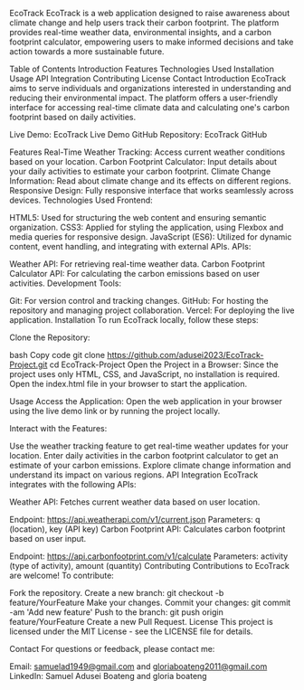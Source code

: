 EcoTrack
EcoTrack is a web application designed to raise awareness about climate change and help users track their carbon footprint. The platform provides real-time weather data, environmental insights, and a carbon footprint calculator, empowering users to make informed decisions and take action towards a more sustainable future.

Table of Contents
Introduction
Features
Technologies Used
Installation
Usage
API Integration
Contributing
License
Contact
Introduction
EcoTrack aims to serve individuals and organizations interested in understanding and reducing their environmental impact. The platform offers a user-friendly interface for accessing real-time climate data and calculating one's carbon footprint based on daily activities.

Live Demo: EcoTrack Live Demo
GitHub Repository: EcoTrack GitHub

Features
Real-Time Weather Tracking: Access current weather conditions based on your location.
Carbon Footprint Calculator: Input details about your daily activities to estimate your carbon footprint.
Climate Change Information: Read about climate change and its effects on different regions.
Responsive Design: Fully responsive interface that works seamlessly across devices.
Technologies Used
Frontend:

HTML5: Used for structuring the web content and ensuring semantic organization.
CSS3: Applied for styling the application, using Flexbox and media queries for responsive design.
JavaScript (ES6): Utilized for dynamic content, event handling, and integrating with external APIs.
APIs:

Weather API: For retrieving real-time weather data.
Carbon Footprint Calculator API: For calculating the carbon emissions based on user activities.
Development Tools:

Git: For version control and tracking changes.
GitHub: For hosting the repository and managing project collaboration.
Vercel: For deploying the live application.
Installation
To run EcoTrack locally, follow these steps:

Clone the Repository:

bash
Copy code
git clone https://github.com/adusei2023/EcoTrack-Project.git
cd EcoTrack-Project
Open the Project in a Browser: Since the project uses only HTML, CSS, and JavaScript, no installation is required. Open the index.html file in your browser to start the application.

Usage
Access the Application: Open the web application in your browser using the live demo link or by running the project locally.

Interact with the Features:

Use the weather tracking feature to get real-time weather updates for your location.
Enter daily activities in the carbon footprint calculator to get an estimate of your carbon emissions.
Explore climate change information and understand its impact on various regions.
API Integration
EcoTrack integrates with the following APIs:

Weather API: Fetches current weather data based on user location.

Endpoint: https://api.weatherapi.com/v1/current.json
Parameters: q (location), key (API key)
Carbon Footprint API: Calculates carbon footprint based on user input.

Endpoint: https://api.carbonfootprint.com/v1/calculate
Parameters: activity (type of activity), amount (quantity)
Contributing
Contributions to EcoTrack are welcome! To contribute:

Fork the repository.
Create a new branch: git checkout -b feature/YourFeature
Make your changes.
Commit your changes: git commit -am 'Add new feature'
Push to the branch: git push origin feature/YourFeature
Create a new Pull Request.
License
This project is licensed under the MIT License - see the LICENSE file for details.

Contact
For questions or feedback, please contact me:

Email: samuelad1949@gmail.com and gloriaboateng2011@gmail.com
LinkedIn: Samuel Adusei Boateng and gloria boateng
